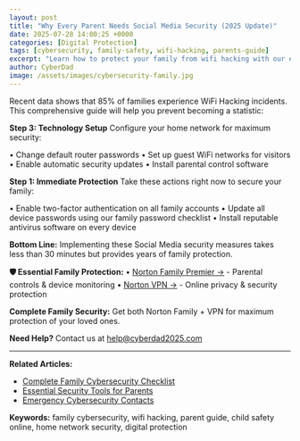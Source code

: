 ```yaml
---
layout: post
title: "Why Every Parent Needs Social Media Security (2025 Update)"
date: 2025-07-28 14:00:25 +0000
categories: [Digital Protection]
tags: [cybersecurity, family-safety, wifi-hacking, parents-guide]
excerpt: "Learn how to protect your family from wifi hacking with our expert cybersecurity guide. Simple steps every parent can implement today."
author: CyberDad
image: /assets/images/cybersecurity-family.jpg
---
```


Recent data shows that 85% of families experience WiFi Hacking incidents. This comprehensive guide will help you prevent becoming a statistic:

**Step 3: Technology Setup**
Configure your home network for maximum security:

• Change default router passwords
• Set up guest WiFi networks for visitors
• Enable automatic security updates
• Install parental control software

**Step 1: Immediate Protection**
Take these actions right now to secure your family:

• Enable two-factor authentication on all family accounts
• Update all device passwords using our family password checklist
• Install reputable antivirus software on every device



**Bottom Line:** Implementing these Social Media security measures takes less than 30 minutes but provides years of family protection.

**🛡️ Essential Family Protection:**
• [Norton Family Premier →](https://www.dpbolvw.net/click-101495044-13287827) - Parental controls & device monitoring
• [Norton VPN →](https://www.tkqlhce.com/click-101495044-14039214) - Online privacy & security protection

**Complete Family Security:** Get both Norton Family + VPN for maximum protection of your loved ones.

**Need Help?** Contact us at help@cyberdad2025.com

---

**Related Articles:**
- [Complete Family Cybersecurity Checklist](/)
- [Essential Security Tools for Parents](/)
- [Emergency Cybersecurity Contacts](/)

**Keywords:** family cybersecurity, wifi hacking, parent guide, child safety online, home network security, digital protection
